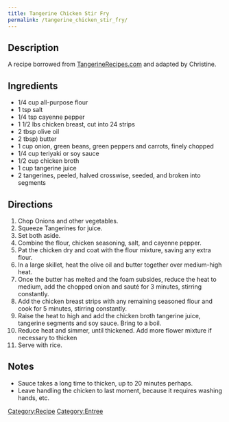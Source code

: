 ```yaml
---
title: Tangerine Chicken Stir Fry
permalink: /tangerine_chicken_stir_fry/
---
```


Description
-----------

A recipe borrowed from [TangerineRecipes.com](http://www.tangerinerecipes.com/tasty-tangerine-chicken.html) and adapted by Christine.

Ingredients
-----------

-   1/4 cup all-purpose flour
-   1 tsp salt
-   1/4 tsp cayenne pepper
-   1 1/2 lbs chicken breast, cut into 24 strips
-   2 tbsp olive oil
-   2 tbsp) butter
-   1 cup onion, green beans, green peppers and carrots, finely chopped
-   1/4 cup teriyaki or soy sauce
-   1/2 cup chicken broth
-   1 cup tangerine juice
-   2 tangerines, peeled, halved crosswise, seeded, and broken into segments

Directions
----------

1.  Chop Onions and other vegetables.
2.  Squeeze Tangerines for juice.
3.  Set both aside.
4.  Combine the flour, chicken seasoning, salt, and cayenne pepper.
5.  Pat the chicken dry and coat with the flour mixture, saving any extra flour.
6.  In a large skillet, heat the olive oil and butter together over medium-high heat.
7.  Once the butter has melted and the foam subsides, reduce the heat to medium, add the chopped onion and sauté for 3 minutes, stirring constantly.
8.  Add the chicken breast strips with any remaining seasoned flour and cook for 5 minutes, stirring constantly.
9.  Raise the heat to high and add the chicken broth tangerine juice, tangerine segments and soy sauce. Bring to a boil.
10. Reduce heat and simmer, until thickened. Add more flower mixture if necessary to thicken
11. Serve with rice.

Notes
-----

-   Sauce takes a long time to thicken, up to 20 minutes perhaps.
-   Leave handling the chicken to last moment, because it requires washing hands, etc.

[Category:Recipe](/Category:Recipe "wikilink") [Category:Entree](/Category:Entree "wikilink")